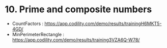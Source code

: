# 10. Prime and composite numbers
- CountFactors : https://app.codility.com/demo/results/trainingH6MKT5-4GD/
- MinPerimeterRectangle : https://app.codility.com/demo/results/training3VZA6Q-W78/



